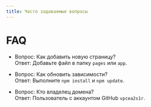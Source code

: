 ```yaml
---
title: Часто задаваемые вопросы
---
```


# FAQ

- Вопрос: Как добавить новую страницу?  
Ответ: Добавьте файл в папку `pages` или `app`.

- Вопрос: Как обновить зависимости?  
Ответ: Выполните `npm install` и `npm update`.

- Вопрос: Кто владелец домена?  
Ответ: Пользователь с аккаунтом GitHub `vpcea2s1r`.
